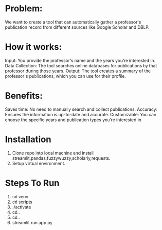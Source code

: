 # Problem: 
We want to create a tool that can automatically gather a professor's publication record from different sources like Google Scholar and DBLP.

# How it works:
Input: You provide the professor's name and the years you're interested in.
Data Collection: The tool searches online databases for publications by that professor during those years.
Output: The tool creates a summary of the professor's publications, which you can use for their profile.

# Benefits:
Saves time: No need to manually search and collect publications.
Accuracy: Ensures the information is up-to-date and accurate.
Customizable: You can choose the specific years and publication types you're interested in.

# Installation
1. Clone repo into local machine and install streamlit,pandas,fuzzywuzzy,scholarly,requests.
2. Setup virtual environment.

# Steps To Run
1. cd venv
2. cd scripts
3. ./activate
4. cd..
5. cd..
6. streamlit run app.py

